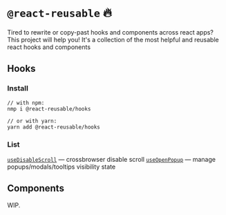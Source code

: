 # `@react-reusable` 🔥

Tired to rewrite or copy-past hooks and components across react apps? This project will help you! It's a collection of the most helpful and reusable react hooks and components

## Hooks

### Install

```
// with npm:
nmp i @react-reusable/hooks

// or with yarn:
yarn add @react-reusable/hooks
```


### List

[`useDisableScroll`](./packages/hooks/lib/useDisableScroll#readmi) — crossbrowser disable scroll
[`useOpenPopup`](./packages/hooks/lib/useOpenPopup#readme) — manage popups/modals/tooltips visibility state

## Components

WIP.
